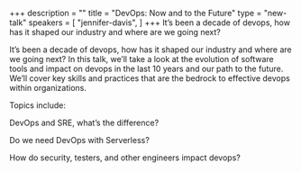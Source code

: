 +++
description = ""
title = "DevOps: Now and to the Future"
type = "new-talk"
speakers = [
        "jennifer-davis",
]
+++
It’s been a decade of devops, how has it shaped our industry and where are we going next?

It’s been a decade of devops, how has it shaped our industry and where are we going next? In this talk, we’ll take a look at the evolution of software tools and impact on devops in the last 10 years and our path to the future. We’ll cover key skills and practices that are the bedrock to effective devops within organizations.

Topics include:

DevOps and SRE, what’s the difference?

Do we need DevOps with Serverless?

How do security, testers, and other engineers impact devops?